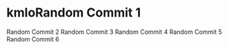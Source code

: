 # kmloRandom Commit 1
Random Commit 2
Random Commit 3
Random Commit 4
Random Commit 5
Random Commit 6
